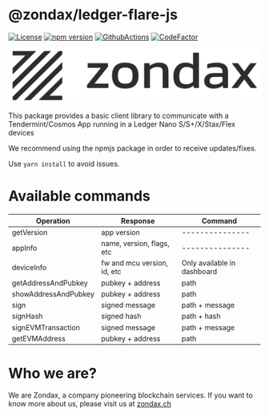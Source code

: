 # @zondax/ledger-flare-js

[![License](https://img.shields.io/badge/License-Apache%202.0-blue.svg)](https://opensource.org/licenses/Apache-2.0)
[![npm version](https://badge.fury.io/js/%40zondax%2Fledger-flare.svg)](https://badge.fury.io/js/%40zondax%2Fledger-flare)
[![GithubActions](https://github.com/zondax/ledger-flare-js/actions/workflows/main.yml/badge.svg)](https://github.com/Zondax/ledger-flare-js/blob/main/.github/workflows/main.yaml)
[![CodeFactor](https://www.codefactor.io/repository/github/zondax/ledger-flare-js/badge)](https://www.codefactor.io/repository/github/zondax/ledger-flare-js)

![zondax_light](docs/zondax_light.png#gh-light-mode-only)

This package provides a basic client library to communicate with a Tendermint/Cosmos App running in a Ledger Nano S/S+/X/Stax/Flex devices

We recommend using the npmjs package in order to receive updates/fixes.

Use `yarn install` to avoid issues.

# Available commands

| Operation        | Response                    | Command                     |
| ---------------- | --------------------------- | --------------------------- |
| getVersion       | app version                 | ---------------             |
| appInfo          | name, version, flags, etc   | ---------------             |
| deviceInfo       | fw and mcu version, id, etc | Only available in dashboard |
| getAddressAndPubkey          | pubkey + address            | path                        |
| showAddressAndPubkey         | pubkey + address            | path                        |
| sign             | signed message              | path + message              |
| signHash         | signed hash                 | path + hash                 |
| signEVMTransaction          | signed message              | path + message              |
| getEVMAddress    | pubkey + address            | path                        |

# Who we are?

We are Zondax, a company pioneering blockchain services. If you want to know more about us, please visit us at [zondax.ch](https://zondax.ch)
